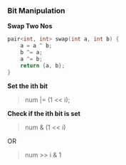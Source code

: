 ### Bit Manipulation

**Swap Two Nos**
```cpp
pair<int, int> swap(int a, int b) {
    a = a ^ b;
    b ^= a;
    a ^= b;
    return {a, b};
}
```

**Set the ith bit**
> num |= (1 << i);

**Check if the ith bit is set**
> num & (1 << i)

OR

> num >> i & 1
